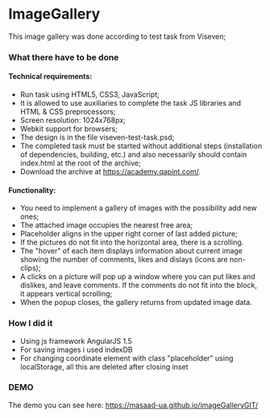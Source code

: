 # ImageGallery #

This image gallery was done according to test task from Viseven;

### What there have to be done ###

#### Technical requirements: ####
* Run task using HTML5, CSS3, JavaScript;
* It is allowed to use auxiliaries to complete the task
JS libraries and HTML & CSS preprocessors;
* Screen resolution: 1024x768px;
* Webkit support for browsers;
* The design is in the file viseven-test-task.psd;
* The completed task must be started without additional steps
(installation of dependencies, building, etc.) and also necessarily
should contain index.html at the root of the archive;
* Download the archive at https://academy.qapint.com/.

#### Functionality: ####
* You need to implement a gallery of images with the possibility
add new ones;
* The attached image occupies the nearest free area;
* Placeholder aligns in the upper right corner of
last added picture;
* If the pictures do not fit into the horizontal area,
there is a scrolling.
* The "hover" of each item displays information about
current image showing the number of comments, likes
and dislays (icons are non-clips);
* A clicks on a picture will pop up a window where you can
put likes and dislikes, and leave comments.
If the comments do not fit into the block, it appears
vertical scrolling;
* When the popup closes, the gallery returns from
updated image data.

### How I did it ###

* Using js framework AngularJS 1.5
* For saving images i used indexDB
* For changing coordinate element with class "placeholder" using localStorage, all this are deleted after closing inset

### DEMO ###

The demo you can see here:
https://masaad-ua.github.io/imageGalleryGIT/
